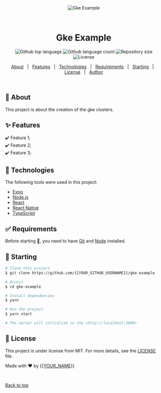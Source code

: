 <div align="center" id="top"> 
  <img src="./.github/app.gif" alt="Gke Example" />

  &#xa0;

  <!-- <a href="https://gkeexample.netlify.app">Demo</a> -->
</div>

<h1 align="center">Gke Example</h1>

<p align="center">
  <img alt="Github top language" src="https://img.shields.io/github/languages/top/{{YOUR_GITHUB_USERNAME}}/gke-example?color=56BEB8">

  <img alt="Github language count" src="https://img.shields.io/github/languages/count/{{YOUR_GITHUB_USERNAME}}/gke-example?color=56BEB8">

  <img alt="Repository size" src="https://img.shields.io/github/repo-size/{{YOUR_GITHUB_USERNAME}}/gke-example?color=56BEB8">

  <img alt="License" src="https://img.shields.io/github/license/{{YOUR_GITHUB_USERNAME}}/gke-example?color=56BEB8">

  <!-- <img alt="Github issues" src="https://img.shields.io/github/issues/{{YOUR_GITHUB_USERNAME}}/gke-example?color=56BEB8" /> -->

  <!-- <img alt="Github forks" src="https://img.shields.io/github/forks/{{YOUR_GITHUB_USERNAME}}/gke-example?color=56BEB8" /> -->

  <!-- <img alt="Github stars" src="https://img.shields.io/github/stars/{{YOUR_GITHUB_USERNAME}}/gke-example?color=56BEB8" /> -->
</p>

<!-- Status -->

<!-- <h4 align="center"> 
	🚧  Gke Example 🚀 Under construction...  🚧
</h4> 

<hr> -->

<p align="center">
  <a href="#dart-about">About</a> &#xa0; | &#xa0; 
  <a href="#sparkles-features">Features</a> &#xa0; | &#xa0;
  <a href="#rocket-technologies">Technologies</a> &#xa0; | &#xa0;
  <a href="#white_check_mark-requirements">Requirements</a> &#xa0; | &#xa0;
  <a href="#checkered_flag-starting">Starting</a> &#xa0; | &#xa0;
  <a href="#memo-license">License</a> &#xa0; | &#xa0;
  <a href="https://github.com/{{YOUR_GITHUB_USERNAME}}" target="_blank">Author</a>
</p>

<br>

## :dart: About ##

This project is about the creation of the gke clusters.

## :sparkles: Features ##

:heavy_check_mark: Feature 1;\
:heavy_check_mark: Feature 2;\
:heavy_check_mark: Feature 3;

## :rocket: Technologies ##

The following tools were used in this project:

- [Expo](https://expo.io/)
- [Node.js](https://nodejs.org/en/)
- [React](https://pt-br.reactjs.org/)
- [React Native](https://reactnative.dev/)
- [TypeScript](https://www.typescriptlang.org/)

## :white_check_mark: Requirements ##

Before starting :checkered_flag:, you need to have [Git](https://git-scm.com) and [Node](https://nodejs.org/en/) installed.

## :checkered_flag: Starting ##

```bash
# Clone this project
$ git clone https://github.com/{{YOUR_GITHUB_USERNAME}}/gke-example

# Access
$ cd gke-example

# Install dependencies
$ yarn

# Run the project
$ yarn start

# The server will initialize in the <http://localhost:3000>
```

## :memo: License ##

This project is under license from MIT. For more details, see the [LICENSE](LICENSE.md) file.


Made with :heart: by <a href="https://github.com/{{YOUR_GITHUB_USERNAME}}" target="_blank">{{YOUR_NAME}}</a>

&#xa0;

<a href="#top">Back to top</a>
